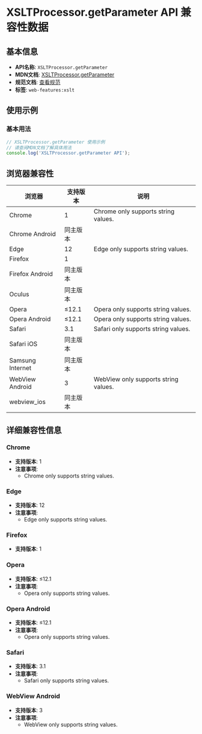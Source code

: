 # XSLTProcessor.getParameter API 兼容性数据

## 基本信息

- **API名称**: `XSLTProcessor.getParameter`
- **MDN文档**: [XSLTProcessor.getParameter](https://developer.mozilla.org/docs/Web/API/XSLTProcessor/getParameter)
- **规范文档**: [查看规范](https://dom.spec.whatwg.org/#dom-xsltprocessor-getparameter)
- **标签**: `web-features:xslt`

## 使用示例

### 基本用法

```javascript
// XSLTProcessor.getParameter 使用示例
// 请查阅MDN文档了解具体用法
console.log('XSLTProcessor.getParameter API');
```

## 浏览器兼容性

| 浏览器 | 支持版本 | 说明 |
|--------|----------|------|
| Chrome | 1 | Chrome only supports string values. |
| Chrome Android | 同主版本 |  |
| Edge | 12 | Edge only supports string values. |
| Firefox | 1 |  |
| Firefox Android | 同主版本 |  |
| Oculus | 同主版本 |  |
| Opera | ≤12.1 | Opera only supports string values. |
| Opera Android | ≤12.1 | Opera only supports string values. |
| Safari | 3.1 | Safari only supports string values. |
| Safari iOS | 同主版本 |  |
| Samsung Internet | 同主版本 |  |
| WebView Android | 3 | WebView only supports string values. |
| webview_ios | 同主版本 |  |

## 详细兼容性信息

### Chrome

- **支持版本**: 1
- **注意事项**:
  - Chrome only supports string values.

### Edge

- **支持版本**: 12
- **注意事项**:
  - Edge only supports string values.

### Firefox

- **支持版本**: 1

### Opera

- **支持版本**: ≤12.1
- **注意事项**:
  - Opera only supports string values.

### Opera Android

- **支持版本**: ≤12.1
- **注意事项**:
  - Opera only supports string values.

### Safari

- **支持版本**: 3.1
- **注意事项**:
  - Safari only supports string values.

### WebView Android

- **支持版本**: 3
- **注意事项**:
  - WebView only supports string values.

